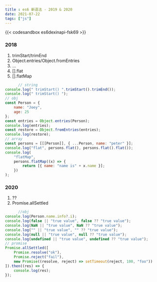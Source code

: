 ```yaml
---
title : es6 新语法 - 2019 & 2020 
date: 2021-07-22 
tags: ["js"]
---
```


<!--more-->

{{< codesandbox es6dexinapi-fsk69 >}}

### 2018

1. trimStart/trimEnd
2. Object.entries/Object.fromEntries
3. ...
4. [].flat
5. [].flatMap

```javascript
      // string
console.log(" trimStart() ".trimStart().trimEnd());
console.log(" trimStart() ");
// obj
const Person = {
	name: "Joey",
	age: 25
};
const entries = Object.entries(Person);
console.log(entries);
const restore = Object.fromEntries(entries);
console.log(restore);
// array
const persons = [[[Person]], { ...Person, name: "peter" }];
console.log("flat", persons.flat(), persons.flat().flat());
console.log(
	"flatMap",
	persons.flatMap((x) => {
		return [{ name: "name is" + x.name }];
	})
);
```

### 2020

1. ??
2. Promise.allSettled

```javascript
      //obj
console.log(Person.name.info?.i);
console.log(false || "true value", false ?? "true value");
console.log(NaN || "true value", NaN ?? "true value");
console.log("" || "true value", "" ?? "true value");
console.log(null || "true value", null ?? "true value");
console.log(undefined || "true value", undefined ?? "true value");
// promise
Promise.allSettled([
	Promise.resolve("ok"),
	Promise.reject("fail"),
	new Promise((resolve, reject) => setTimeout(reject, 100, "foo"))
]).then((res) => {
	console.log(res);
});

```
